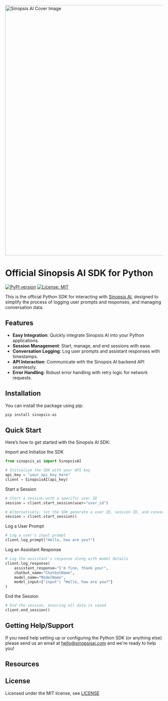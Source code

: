 
<img src="https://i.imgur.com/kVqw8jO.png" alt="Sinopsis AI Cover Image" width="800">

# Official Sinopsis AI SDK for Python

[![PyPI version](https://img.shields.io/pypi/v/sinopsis-ai.svg)](https://pypi.org/project/sinopsis-ai/)
[![License: MIT](https://img.shields.io/badge/License-MIT-yellow.svg)](https://opensource.org/licenses/MIT)

This is the official Python SDK for interacting with [Sinopsis AI](https://www.sinopsisai.com), designed to simplify the process of logging user prompts and responses, and managing conversation data.

## Features

- **Easy Integration**: Quickly integrate Sinopsis AI into your Python applications.
- **Session Management**: Start, manage, and end sessions with ease.
- **Conversation Logging**: Log user prompts and assistant responses with timestamps.
- **API Interaction**: Communicate with the Sinopsis AI backend API seamlessly.
- **Error Handling**: Robust error handling with retry logic for network requests.

## Installation

You can install the package using pip:

```bash
pip install sinopsis-ai
```

## Quick Start

Here’s how to get started with the Sinopsis AI SDK:

Import and Initialize the SDK

```python
from sinopsis_ai import SinopsisAI

# Initialize the SDK with your API key
api_key = "your_api_key_here"
client = SinopsisAI(api_key)
```

Start a Session

```python
# Start a session with a specific user ID
session = client.start_session(user="user_id")

# Alternatively, let the SDK generate a user ID, session ID, and conversation ID automatically
session = client.start_session()
```

Log a User Prompt

```python
# Log a user's input prompt
client.log_prompt("Hello, how are you?")
```

Log an Assistant Response

```python
# Log the assistant's response along with model details
client.log_response(
    assistant_response="I'm fine, thank you!",
    chatbot_name="ChatbotName",
    model_name="ModelName",
    model_input={"input": "Hello, how are you?"}
)
```

End the Session

```python
# End the session, ensuring all data is saved
client.end_session()
```

## Getting Help/Support
If you need help setting up or configuring the Python SDK (or anything else) please send us an email at hello@sinopsisai.com and we're ready to help you!

## Resources

## License
Licensed under the MIT license, see [LICENSE](https://github.com/Sinopsis-AI/sinopsis-ai-sdk/blob/main/LICENSE)